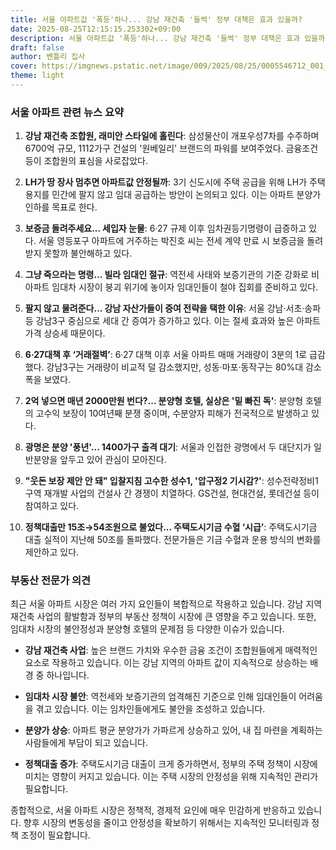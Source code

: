 ```yaml
---
title: 서울 아파트값 '폭등'하나... 강남 재건축 '들썩' 정부 대책은 효과 있을까?
date: 2025-08-25T12:15:15.253302+09:00
description: 서울 아파트값 '폭등'하나... 강남 재건축 '들썩' 정부 대책은 효과 있을까?
draft: false
author: 벤틀리 집사
cover: https://imgnews.pstatic.net/image/009/2025/08/25/0005546712_001_20250825072307273.png
theme: light
---
```


### 서울 아파트 관련 뉴스 요약

1. **강남 재건축 조합원, 래미안 스타일에 홀린다**: 삼성물산이 개포우성7차를 수주하며 6700억 규모, 1112가구 건설의 '원베일리' 브랜드의 파워를 보여주었다. 금융조건 등이 조합원의 표심을 사로잡았다.

2. **LH가 땅 장사 멈추면 아파트값 안정될까**: 3기 신도시에 주택 공급을 위해 LH가 주택 용지를 민간에 팔지 않고 임대 공급하는 방안이 논의되고 있다. 이는 아파트 분양가 인하를 목표로 한다.

3. **보증금 돌려주세요... 세입자 눈물**: 6·27 규제 이후 임차권등기명령이 급증하고 있다. 서울 영등포구 아파트에 거주하는 박진호 씨는 전세 계약 만료 시 보증금을 돌려받지 못할까 불안해하고 있다.

4. **그냥 죽으라는 명령... 빌라 임대인 절규**: 역전세 사태와 보증기관의 기준 강화로 비아파트 임대차 시장이 붕괴 위기에 놓이자 임대인들이 철야 집회를 준비하고 있다.

5. **팔지 않고 물려준다... 강남 자산가들이 증여 전략을 택한 이유**: 서울 강남·서초·송파 등 강남3구 중심으로 세대 간 증여가 증가하고 있다. 이는 절세 효과와 높은 아파트 가격 상승세 때문이다.

6. **6·27대책 후 ‘거래절벽’**: 6·27 대책 이후 서울 아파트 매매 거래량이 3분의 1로 급감했다. 강남3구는 거래량이 비교적 덜 감소했지만, 성동·마포·동작구는 80%대 감소폭을 보였다.

7. **2억 넣으면 매년 2000만원 번다?... 분양형 호텔, 실상은 '밑 빠진 독'**: 분양형 호텔의 고수익 보장이 10여년째 분쟁 중이며, 수분양자 피해가 전국적으로 발생하고 있다.

8. **광명은 분양 '풍년'... 1400가구 출격 대기**: 서울과 인접한 광명에서 두 대단지가 일반분양을 앞두고 있어 관심이 모아진다.

9. **"웃돈 보장 제안 안 돼" 입찰지침 고수한 성수1, '압구정2 기시감?'**: 성수전략정비1구역 재개발 사업의 건설사 간 경쟁이 치열하다. GS건설, 현대건설, 롯데건설 등이 참여하고 있다.

10. **정책대출만 15조→54조원으로 불었다... 주택도시기금 수혈 ‘시급’**: 주택도시기금 대출 실적이 지난해 50조를 돌파했다. 전문가들은 기금 수혈과 운용 방식의 변화를 제안하고 있다.

### 부동산 전문가 의견

최근 서울 아파트 시장은 여러 가지 요인들이 복합적으로 작용하고 있습니다. 강남 지역 재건축 사업의 활발함과 정부의 부동산 정책이 시장에 큰 영향을 주고 있습니다. 또한, 임대차 시장의 불안정성과 분양형 호텔의 문제점 등 다양한 이슈가 있습니다.

- **강남 재건축 사업**: 높은 브랜드 가치와 우수한 금융 조건이 조합원들에게 매력적인 요소로 작용하고 있습니다. 이는 강남 지역의 아파트 값이 지속적으로 상승하는 배경 중 하나입니다.

- **임대차 시장 불안**: 역전세와 보증기관의 엄격해진 기준으로 인해 임대인들이 어려움을 겪고 있습니다. 이는 임차인들에게도 불안을 조성하고 있습니다.

- **분양가 상승**: 아파트 평균 분양가가 가파르게 상승하고 있어, 내 집 마련을 계획하는 사람들에게 부담이 되고 있습니다.

- **정책대출 증가**: 주택도시기금 대출이 크게 증가하면서, 정부의 주택 정책이 시장에 미치는 영향이 커지고 있습니다. 이는 주택 시장의 안정성을 위해 지속적인 관리가 필요합니다.

종합적으로, 서울 아파트 시장은 정책적, 경제적 요인에 매우 민감하게 반응하고 있습니다. 향후 시장의 변동성을 줄이고 안정성을 확보하기 위해서는 지속적인 모니터링과 정책 조정이 필요합니다.